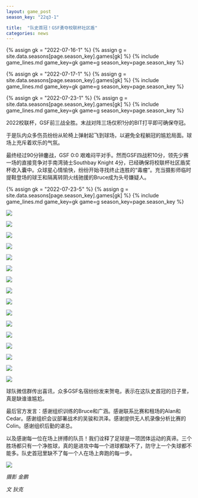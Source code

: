 ```yaml
---
layout: game_post
season_key: "22q3-1"

title:  "队史首冠！GSF勇夺校联杯社区盾"
categories: news
---
```


{% assign gk = "2022-07-16-1" %}
{% assign g = site.data.seasons[page.season_key].games[gk] %}
{% include game_lines.md game_key=gk game=g season_key=page.season_key %}

{% assign gk = "2022-07-17-1" %}
{% assign g = site.data.seasons[page.season_key].games[gk] %}
{% include game_lines.md game_key=gk game=g season_key=page.season_key %}

{% assign gk = "2022-07-23-1" %}
{% assign g = site.data.seasons[page.season_key].games[gk] %}
{% include game_lines.md game_key=gk game=g season_key=page.season_key %}

2022校联杯，GSF前三战全胜。末战对阵三场仅积1分的BIT打平即可确保夺冠。

于是队内众多伤员纷纷从轮椅上弹射起飞到球场，以避免全程躺冠的尴尬局面。球场上充斥着欢乐的气氛。

最终经过90分钟鏖战，GSF 0:0 艰难闷平对手。然而GSF四战积10分，领先少赛一场的直接竞争对手南湾骑士Southbay Knight 4分，已经确保将校联杯社区盾奖杯收入囊中。众球星心情愉快，纷纷开始寻找终止连胜的“毒瘤”。充当摄影师临时提鞋登场的球王和隔离转阴火线驰援的Bruce成为头号嫌疑人。

{% assign gk = "2022-07-23-5" %}
{% assign g = site.data.seasons[page.season_key].games[gk] %}
{% include game_lines.md game_key=gk game=g season_key=page.season_key %}

![](/assets/img/news/first-champion/cup.jpg)

![](/assets/img/news/first-champion/mmexport1658631983170.jpg)

![](/assets/img/news/first-champion/mmexport1658631991497.jpg)

![](/assets/img/news/first-champion/mmexport1658632008014.jpg)

![](/assets/img/news/first-champion/mmexport1658632017304.jpg)

![](/assets/img/news/first-champion/mmexport1658632044013.jpg)

![](/assets/img/news/first-champion/mmexport1658632085128.jpg)

![](/assets/img/news/first-champion/mmexport1658632101555.jpg)

![](/assets/img/news/first-champion/mmexport1658632128661.jpg)

![](/assets/img/news/first-champion/mmexport1658632137393.jpg)

![](/assets/img/news/first-champion/mmexport1658632171820.jpg)

![](/assets/img/news/first-champion/mmexport1658634770097.jpg)

![](/assets/img/news/first-champion/mmexport1658634782687.jpg)

![](/assets/img/news/first-champion/mmexport1658634854016.jpg)

![](/assets/img/news/first-champion/mmexport1658634879055.jpg)

![](/assets/img/news/first-champion/mmexport1658634865112.jpg)

球队微信群传出喜讯，众多GSF名宿纷纷发来贺电，表示在这队史首冠的日子里，真是缺谁谁尴尬。

最后官方发言：感谢组织训练的Bruce和广涵。感谢联系比赛和租场的Alan和Cedar。感谢组织会议部署战术的吴骏和洪泽。感谢提供无人机录像分析比赛的Colin。感谢组织后勤的谌总。

以及感谢每一位在场上拼搏的队员！我们诠释了足球是一项团体运动的真谛。三个胜场都只有一个净胜球，真的是进攻中每一个进球都缺不了，防守上一个失球都不能多。队史首冠里缺不了每一个人在场上奔跑的每一步。

![](/assets/img/news/first-champion/team-afternoon.jpg)



*摄影 金鹏*

*文 狄克*